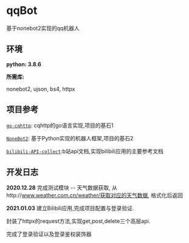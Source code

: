 # qqBot
基于nonebot2实现的qq机器人

## 环境

**python: 3.8.6**

**所需库:**

nonebot2, ujson, bs4, httpx

## 项目参考

[`go-cqhttp`](https://github.com/Mrs4s/go-cqhttp): cqhttp的go语言实现,项目的基石1

[`NoneBot2`](https://github.com/nonebot/nonebot2): 基于Python实现的机器人框架,项目的基石2

[`bilibili-API-collect`](https://github.com/SocialSisterYi/bilibili-API-collect):b站api文档,实现bilibili应用的主要参考文档

## 开发日志

**2020.12.28** 完成测试模块 -- 天气数据获取, 从http://www.weather.com.cn/weather/获取对应的天气数据, 格式化后返回

**2021.01.03** 建立Bilibili应用,完成项目配置与登录验证.

封装了httpx的request方法,实现get,post,delete三个高层api.

完成了登录验证以及登录鉴权装饰器